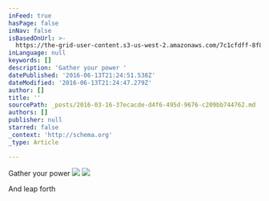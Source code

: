 ```yaml
---
inFeed: true
hasPage: false
inNav: false
isBasedOnUrl: >-
  https://the-grid-user-content.s3-us-west-2.amazonaws.com/7c1cfdff-8f8c-446a-9330-d0865859439b.png
inLanguage: null
keywords: []
description: 'Gather your power '
datePublished: '2016-06-13T21:24:51.538Z'
dateModified: '2016-06-13T21:24:47.279Z'
author: []
title: ''
sourcePath: _posts/2016-03-16-37ecacde-d4f6-495d-9676-c209bb744762.md
authors: []
publisher: null
starred: false
_context: 'http://schema.org'
_type: Article

---
```

Gather your power ![](https://the-grid-user-content.s3-us-west-2.amazonaws.com/7c1cfdff-8f8c-446a-9330-d0865859439b.png)
![](https://the-grid-user-content.s3-us-west-2.amazonaws.com/afc059ce-3b36-47cb-9800-a0a5e81a1e58.png)

And leap forth